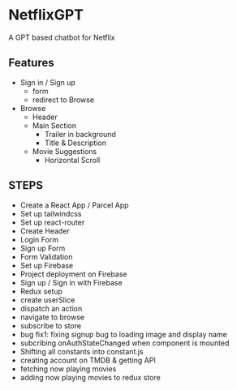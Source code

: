 # NetflixGPT
A GPT based chatbot for Netflix
## Features
- Sign in / Sign up
    - form
    - redirect to Browse
- Browse
    - Header
    - Main Section
        - Trailer in background
        - Title & Description
    - Movie Suggestions
        - Horizontal Scroll

## STEPS
- Create a React App / Parcel App
- Set up tailwindcss
- Set up react-router
- Create Header
- Login Form
- Sign up Form
- Form Validation
- Set up Firebase
- Project deployment on Firebase
- Sign up / Sign in with Firebase
- Redux setup
- create userSlice
- dispatch an action
- navigate to browse
- subscribe to store
- bug fix1: fixing signup bug to loading image and display name
- subcribing onAuthStateChanged when component is mounted
- Shifting all constants into constant.js
- creating account on TMDB & getting API
- fetching now playing movies
- adding now playing movies to redux store